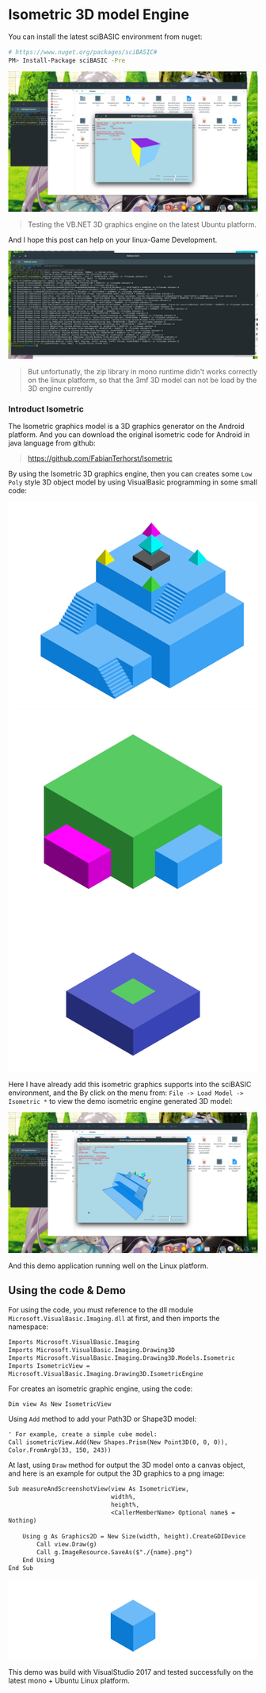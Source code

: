 # Isometric 3D model Engine

You can install the latest sciBASIC environment from nuget:

```bash
# https://www.nuget.org/packages/sciBASIC#
PM> Install-Package sciBASIC -Pre
```

![](../isometric/images/linux-3D-test.png)
> Testing the VB.NET 3D graphics engine on the latest Ubuntu platform.

And I hope this post can help on your linux-Game Development.


![](../isometric/images/mono-zip-errors.png)
> But unfortunatly, the zip library in mono runtime didn't works correctly on the linux platform, so that the 3mf 3D model can not be load by the 3D engine currently

### Introduct Isometric

The Isometric graphics model is a 3D graphics generator on the Android platform. And you can download the original isometric code for Android in java language from github:

> https://github.com/FabianTerhorst/Isometric

By using the Isometric 3D graphics engine, then you can creates some ``Low Poly`` style 3D object model by using VisualBasic programming in some small code:

![](./images/doScreenshotThree.png)
![](./images/doScreenshotTwo.png)
![](./images/doScreenshotPath3D.png)

Here I have already add this isometric graphics supports into the sciBASIC environment, and the 
By click on the menu from: ``File -> Load Model -> Isometric *`` to view the demo isometric engine generated 3D model:

![](../isometric/images/isometric-model-test.png)

And this demo application running well on the Linux platform.

## Using the code & Demo

For using the code, you must reference to the dll module ``Microsoft.VisualBasic.Imaging.dll`` at first, and then imports the namespace:

```vbnet
Imports Microsoft.VisualBasic.Imaging
Imports Microsoft.VisualBasic.Imaging.Drawing3D
Imports Microsoft.VisualBasic.Imaging.Drawing3D.Models.Isometric
Imports IsometricView = Microsoft.VisualBasic.Imaging.Drawing3D.IsometricEngine
```

For creates an isometric graphic engine, using the code:

```vbnet
Dim view As New IsometricView
```

Using ``Add`` method to add your Path3D or Shape3D model:

```vbnet
' For example, create a simple cube model:
Call isometricView.Add(New Shapes.Prism(New Point3D(0, 0, 0)), Color.FromArgb(33, 150, 243))
```

At last, using ``Draw`` method for output the 3D model onto a canvas object, and here is an example for output the 3D graphics to a png image:

```vbnet
Sub measureAndScreenshotView(view As IsometricView,
                             width%,
                             height%,
                             <CallerMemberName> Optional name$ = Nothing)

    Using g As Graphics2D = New Size(width, height).CreateGDIDevice
        Call view.Draw(g)
        Call g.ImageResource.SaveAs($"./{name}.png")
    End Using
End Sub
```

![](./images/doScreenshotOne.png)

This demo was build with VisualStudio 2017 and tested successfully on the latest mono + Ubuntu Linux platform.
